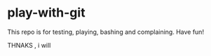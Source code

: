 # play-with-git
This repo is for testing, playing, bashing and complaining.  Have fun!

THNAKS , i will
